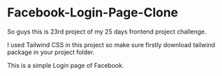 # Facebook-Login-Page-Clone 

So guys this is 23rd project of my 25 days frontend project challenge.

I used Tailwind CSS in this project so make sure firstly download tailwind package in your project folder.

This is a simple Login page of Facebook.
